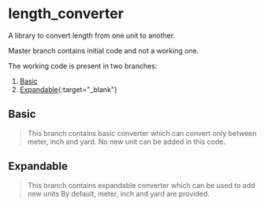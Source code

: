 # length_converter

A library to convert length from one unit to another.

Master branch contains initial code and not a working one.

The working code is present in two branches:

1. [Basic](https://bitbucket.org/srahul07/length_converter/src/basic/?target="_blank")
2. [Expandable](https://bitbucket.org/srahul07/length_converter/src/expandable/){:target="_blank"}

## Basic

> This branch contains basic converter which can convert only between meter, inch and yard.
> No new unit can be added in this code.

## Expandable

> This branch contains expandable converter which can be used to add new units
> By default, meter, inch and yard are provided.